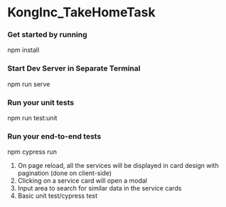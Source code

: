 # KongInc_TakeHomeTask

### Get started by running
npm install

### Start Dev Server in Separate Terminal
npm run serve  

### Run your unit tests
npm run test:unit


### Run your end-to-end tests
npm cypress run

1. On page reload, all the services will be displayed in card design with pagination (done on client-side)
2. Clicking on a service card will open a modal
3. Input area to search for similar data in the service cards
4. Basic unit test/cypress test
